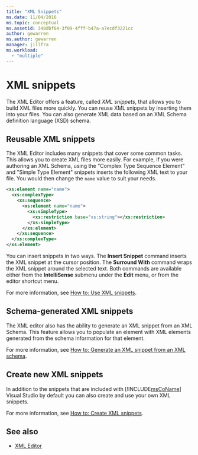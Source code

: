 ```yaml
---
title: "XML Snippets"
ms.date: 11/04/2016
ms.topic: conceptual
ms.assetid: 348dbf64-3f09-4fff-b47a-a7ecdf3221cc
author: gewarren
ms.author: gewarren
manager: jillfra
ms.workload:
  - "multiple"
---
```

# XML snippets

The XML Editor offers a feature, called *XML snippets*, that allows you to build XML files more quickly. You can reuse XML snippets by inserting them into your files. You can also generate XML data based on an XML Schema definition language (XSD) schema.

## Reusable XML snippets

The XML Editor includes many snippets that cover some common tasks. This allows you to create XML files more easily. For example, if you were authoring an XML Schema, using the "Complex Type Sequence Element" and "Simple Type Element" snippets inserts the following XML text to your file. You would then change the `name` value to suit your needs.

```xml
<xs:element name="name">
  <xs:complexType>
    <xs:sequence>
      <xs:element name="name">
        <xs:simpleType>
          <xs:restriction base="xs:string"></xs:restriction>
        </xs:simpleType>
      </xs:element>
    </xs:sequence>
  </xs:complexType>
</xs:element>
```

 You can insert snippets in two ways. The **Insert Snippet** command inserts the XML snippet at the cursor position. The **Surround With** command wraps the XML snippet around the selected text. Both commands are available either from the **IntelliSense** submenu under the **Edit** menu, or from the editor shortcut menu.

 For more information, see [How to: Use XML snippets](../xml-tools/how-to-use-xml-snippets.md).

## Schema-generated XML snippets
 The XML editor also has the ability to generate an XML snippet from an XML Schema. This feature allows you to populate an element with XML elements generated from the schema information for that element.

 For more information, see [How to: Generate an XML snippet from an XML schema](../xml-tools/how-to-generate-an-xml-snippet-from-an-xml-schema.md).

## Create new XML snippets
 In addition to the snippets that are included with [!INCLUDE[msCoName](../xml-tools/includes/msconame_md.md)] Visual Studio by default you can also create and use your own XML snippets.

 For more information, see [How to: Create XML snippets](../xml-tools/how-to-create-xml-snippets.md).

## See also

- [XML Editor](../xml-tools/xml-editor.md)